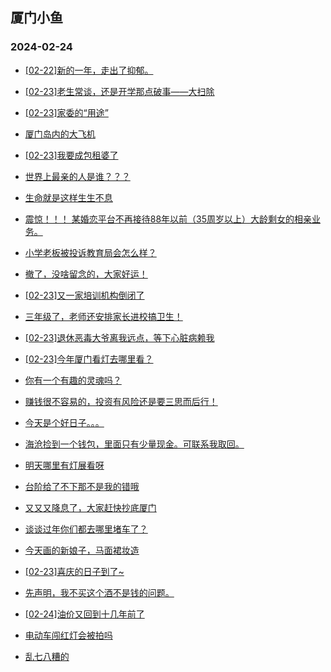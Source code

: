 ## 厦门小鱼 
### 2024-02-24

+ [[02-22]新的一年，走出了抑郁。](http://bbs.xmfish.com/read-htm-tid-18150087.html)

+ [[02-23]老生常谈，还是开学那点破事——大扫除](http://bbs.xmfish.com/read-htm-tid-18150201.html)

+ [[02-23]家委的“用途”](http://bbs.xmfish.com/read-htm-tid-18150241.html)

+ [厦门岛内的大飞机](http://bbs.xmfish.com/read-htm-tid-18150136.html)

+ [[02-23]我要成包租婆了](http://bbs.xmfish.com/read-htm-tid-18150167.html)

+ [世界上最亲的人是谁？？？](http://bbs.xmfish.com/read-htm-tid-18150122.html)

+ [生命就是这样生生不息](http://bbs.xmfish.com/read-htm-tid-18150143.html)

+ [震惊！！！
某婚恋平台不再接待88年以前（35周岁以上）大龄剩女的相亲业务。](http://bbs.xmfish.com/read-htm-tid-18150319.html)

+ [小学老板被投诉教育局会怎么样？](http://bbs.xmfish.com/read-htm-tid-18150116.html)

+ [撤了，没啥留念的，大家好运！](http://bbs.xmfish.com/read-htm-tid-18150374.html)

+ [[02-23]又一家培训机构倒闭了](http://bbs.xmfish.com/read-htm-tid-18150186.html)

+ [三年级了，老师还安排家长进校搞卫生！](http://bbs.xmfish.com/read-htm-tid-18150107.html)

+ [[02-23]退休恶毒大爷离我远点，等下心脏病赖我](http://bbs.xmfish.com/read-htm-tid-18150134.html)

+ [[02-23]今年厦门看灯去哪里看？](http://bbs.xmfish.com/read-htm-tid-18150221.html)

+ [你有一个有趣的灵魂吗？](http://bbs.xmfish.com/read-htm-tid-18150345.html)

+ [赚钱很不容易的，投资有风险还是要三思而后行！](http://bbs.xmfish.com/read-htm-tid-18150380.html)

+ [今天是个好日子。。。](http://bbs.xmfish.com/read-htm-tid-18150322.html)

+ [海沧捡到一个钱包，里面只有少量现金。可联系我取回。](http://bbs.xmfish.com/read-htm-tid-18150426.html)

+ [明天哪里有灯展看呀](http://bbs.xmfish.com/read-htm-tid-18150277.html)

+ [台阶给了不下那不是我的错哦](http://bbs.xmfish.com/read-htm-tid-18150272.html)

+ [又又又降息了，大家赶快抄底厦门](http://bbs.xmfish.com/read-htm-tid-18150473.html)

+ [谈谈过年你们都去哪里堵车了？](http://bbs.xmfish.com/read-htm-tid-18150312.html)

+ [今天画的新娘子，马面裙妆造](http://bbs.xmfish.com/read-htm-tid-18150388.html)

+ [[02-23]喜庆的日子到了~](http://bbs.xmfish.com/read-htm-tid-18150511.html)

+ [先声明，我不买这个酒不是钱的问题。](http://bbs.xmfish.com/read-htm-tid-18150499.html)

+ [[02-24]油价又回到十几年前了](http://bbs.xmfish.com/read-htm-tid-18150656.html)

+ [电动车闯红灯会被拍吗](http://bbs.xmfish.com/read-htm-tid-18150452.html)

+ [乱七八糟的](http://bbs.xmfish.com/read-htm-tid-18150391.html)


